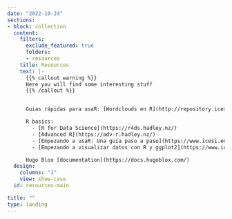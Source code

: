 ```yaml
---
date: "2022-10-24"
sections:
- block: collection
  content:
    filters:
      exclude_featured: true
      folders:
      - resources
    title: Resources
    text: |-
      {{% callout warning %}}
      Here you will find some interesting stuff
      {{% /callout %}}


      Guias rápidas para usaR: [Wordclouds en R](http://repository.icesi.edu.co/biblioteca_digital/handle/10906/109158). Universidad Icesi - Cienfi.

      R basics: 
        - [R for Data Science](https://r4ds.hadley.nz/)
        - [Advanced R](https://adv-r.hadley.nz/)
        - [Empezando a usaR: Una guía paso a paso](https://www.icesi.edu.co/editorial/empezando-usar-web/)
        - [Empezando a visualizar datos con R y ggplot2](https://www.icesi.edu.co/editorial/empezando-visualizar-2ed-web/)

      Hugo Blox [documentation](https://docs.hugoblox.com/)
  design:
    columns: "1"
    view: show-case
  id: resources-main

title: ""
type: landing
---
```

